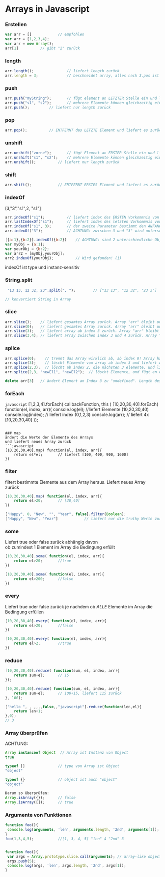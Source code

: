 # Arrays in Javascript

### Erstellen
```javascript
var arr = []  			// empfohlen
var arr = [1,2,3,4];
var arr = new Array();
arr[1] 			// gibt "2" zurück
```

### length
```javascript
arr.length(); 				// liefert length zurück
arr.length = 3; 			// beschneidet array, alles nach 3.pos ist weg.
```

### push 
```javascript
arr.push("myString");		// fügt element an LETZTER Stelle ein und liefert neue length zurück
arr.push("s1", "s2");		// mehrere Elemente können gleichzeitig eingefügt werden
arr.push();			// liefert nur length zurück
```

### pop 
```javascript
arr.pop();			// ENTFERNT das LETZTE Element und liefert es zurück
```

### unshift
```javascript
arr.unshift("vorne");		// fügt Element an ERSTER Stelle ein und liefert neue length zurück
arr.unshift("s1", "s2");	// mehrere Elemente können gleichzeitig eingefügt werden
arr.unshift(); 			// liefert nur length zurück
```

### shift
```javascript
arr.shift(); 			// ENTFERNT ERSTES Element und liefert es zurück
```

### indexOf
[3,"3","s1",2, "s1"]
```javascript
arr.indexOf("s1");			// liefert index des ERSTEN Vorkommnis von "s1"
arr.lastIndexOf("s1");		// liefert index des letzten Vorkommnis von "s1"
arr.indexOf("s1", 3);		// der zweite Parameter bestimmt den ANFANGS-index ab dem die Suche beginnen soll.
arr.indexOf("3");			// ACHTUNG: zwischen 3 und "3" wird unterschieden
```

```javascript
[{a:1},{b:2}].indexOf({b:2})	// ACHTUNG: sind 2 unterschiedliche Objekte, wird hier nicht gefunden 
var myObj = {a:1};
var yourObj = {b:2};
var arr2 = [myObj,yourObj];
arr2.indexOf(yourObj);			// Wird gefunden! (1)
```
indexOf ist type und instanz-sensitiv

### String.split
```javascript
 "13 13, 12 32, 23".split(", ");        // ["13 13", "12 32", "23 3"]

// konvertiert String in Array

```

### slice
```javascript
arr.slice();	// liefert gesamtes Array zurück. Array "arr" bleibt unverändert. 
arr.slice(0);	// liefert gesamtes Array zurück. Array "arr" bleibt unverändert. 
arr.slice(3);	// liefert array ab index 3 zurück. Array "arr" bleibt unverändert.
arr.slice(3,4);	// liefert array zwischen index 3 und 4 zurück. Array "arr" bleibt unverändert. 
```

### splice
```javascript
arr.splice(0);	  // trennt das Array wirklich ab, ab index 0! Array hat dann keine Elemente mehr.
arr.splice(3);	  // löscht Elemente vom array ab index 3 und liefert Array von gelöschten Elementen
arr.splice(2,3);  // löscht ab index 2, die nächsten 3 elemente, und liefert Array von gelöschten Elementen zurück.
arr.splice(2,3, "newEl1", "newEl2");  // löscht Elemente, und fügt an der Stelle die neuen Elemente ein.

delete arr[3]	// ändert Element an Index 3 zu "undefined". Length des Arrays bleibt unverändert.
```


### forEach
```javascript```
[1,2,3,4].forEach( callbackFunction, this )
[10,20,30,40].forEach( function(el, index, arr){
	console.log(el);	//liefert Elemente (10,20,30,40)
	console.log(index); // liefert index (0,1,2,3)
	console.log(arr);	// liefert 4x [10,20,30,40]
});
```

### map
ändert die Werte der Elemente des Arrays
und liefert neues Array zurück
```javascript
[10,20,30,40].map( function(el, index, arr){
	return el*el;		// liefert [100, 400, 900, 1600]
})
```

### filter
filtert bestimmte Elemente aus dem Array heraus.
Liefert neues Array zurück
```javascript
[10,20,30,40].map( function(el, index, arr){
	return el>20;		// [30,40] 
})						

["Happy", 0, "New", "", "Year", false].filter(Boolean);
["Happy", "New", "Year"] 			// liefert nur die truthy Werte zurück
```


### some
Liefert true oder false zurück abhängig davon  
ob zumindest 1 Element im Array die Bedingung erfüllt

```javascript
[10,20,30,40].some( function(el, index, arr){
	return el>20;		//true
})

[10,20,30,40].some( function(el, index, arr){
	return el>200;		//false
})
```

### every
Liefert true oder false zurück je nachdem ob
*ALLE* Elemente im Array die Bedingung erfüllen

```javascript
[10,20,30,40].every( function(el, index, arr){
	return el>20;		//false
})

[10,20,30,40].every( function(el, index, arr){
	return el>2;		//true
})
```

### reduce

```javascript
[10,20,30,40].reduce( function(sum, el, index, arr){
	return sum+el;		// 15
});

[10,20,30,40].reduce( function(sum, el, index, arr){
	return sum+el;		// 100+15, liefert 115 zurück
}, 100);

["hello ", , ,,,,false,,"javascript"].reduce(function(len,el){
	return len+1;
},0);
// 3
```


###  Array überprüfen
ACHTUNG: 
```javascript
Array instanceof Object  // Array ist Instanz von Object 
true

typeof []				// type von Array ist Object 
"object"

typeof {} 				// object ist auch "object"
"object"
			
Darum so überprüfen:
Array.isArray({});		// false		
Array.isArray([]);		// true
```

### Argumente von Funktionen
```javascript
function foo(){
 console.log(arguments, 'len', arguments.length, '2nd', arguments[1]); 
}
foo(1,3,4,5); 			//[1, 3, 4, 5] "len" 4 "2nd" 3


function foo(){
 var args = Array.prototype.slice.call(arguments); // array-like object in Array ändern
 args.push(5);
 console.log(args, 'len', args.length, '2nd', args[1]);
}
```			
			
